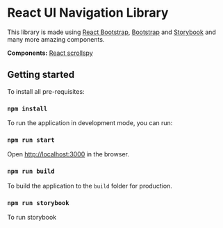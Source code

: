# React UI Navigation Library

This library is made using [React Bootstrap](https://react-bootstrap.github.io), [Bootstrap](https://getbootstrap.com/) and [Storybook](https://storybook.js.org/) and many more amazing components.

**Components:**
[React scrollspy](https://github.com/toviszsolt/react-scrollspy)

## Getting started

To install all pre-requisites:

### `npm install`

To run the application in development mode, you can run:

### `npm run start`

Open [http://localhost:3000](http://localhost:3000) in the browser.

### `npm run build`

To build the application to the `build` folder for production.

### `npm run storybook`

To run storybook

